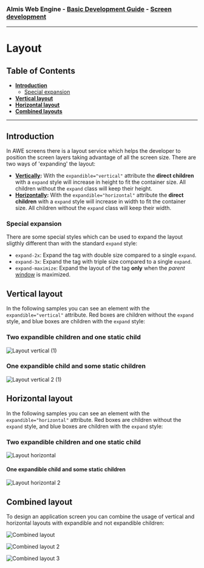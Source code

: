 ### Almis Web Engine - [Basic Development Guide](basic-developer-guide.md) - **[Screen development](basic-screen-development.md)**

---

# **Layout**

## Table of Contents

* **[Introduction](#introduction)**
  * [Special expansion](#special-expansion)
* **[Vertical layout](#vertical-layout)**
* **[Horizontal layout](#horizontal-layout)**
* **[Combined layouts](#combined-layouts)**

---

## Introduction

In AWE screens there is a layout service which helps the developer to position the screen layers taking advantage of all the screen size. There are two ways of 'expanding' the layout:
* **[Vertically](#vertical-layout):** With the `expandible="vertical"` attribute the **direct children** with a `expand` style will increase in height to fit the container size. All children without the `expand` class will keep their height.
* **[Horizontally](#horizontal-layout):** With the `expandible="horizontal"` attribute the **direct children** with a `expand` style will increase in width to fit the container size. All children without the `expand` class will keep their width.

### Special expansion

There are some special styles which can be used to expand the layout sligthly different than with the standard `expand` style:
* `expand-2x`: Expand the tag with double size compared to a single `expand`.
* `expand-3x`: Expand the tag with triple size compared to a single `expand`.
* `expand-maximize`: Expand the layout of the tag **only** when the *parent* [window](window.md) is maximized.

## Vertical layout

In the following samples you can see an element with the `expandible="vertical"` attribute. Red boxes are children without the `expand` style, and blue boxes are children with the `expand` style:

### Two expandible children and one static child
![Layout vertical (1)](images/Layout_vertical__1_.png)

### One expandible child and some static children
![Layout vertical 2 (1)](images/Layout_vertical_2__1_.png)

## Horizontal layout

In the following samples you can see an element with the `expandible="horizontal"` attribute. Red boxes are children without the `expand` style, and blue boxes are children with the `expand` style:

### Two expandible children and one static child
![Layout horizontal](images/Layout_horizontal.png)

#### One expandible child and some static children
![Layout horizontal 2](images/Layout_horizontal_2.png)

## Combined layout

To design an application screen you can combine the usage of vertical and horizontal layouts with expandible and not expandible children:

![Combined layout](images/Combined_layout.png)

![Combined layout 2](images/Combined_layout_2.png)

![Combined layout 3](images/Combined_layout_3.png)